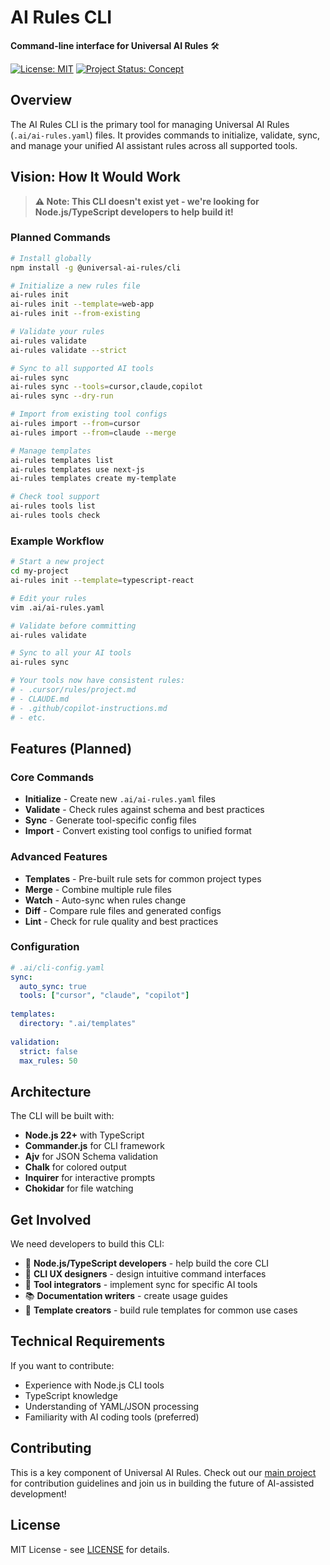 # AI Rules CLI

**Command-line interface for Universal AI Rules** 🛠️

[![License: MIT](https://img.shields.io/badge/License-MIT-yellow.svg)](../LICENSE)
[![Project Status: Concept](https://img.shields.io/badge/Project%20Status-Concept-orange.svg)](https://github.com/Universal-AI-Rules)

## Overview

The AI Rules CLI is the primary tool for managing Universal AI Rules (`.ai/ai-rules.yaml`) files. It provides commands to initialize, validate, sync, and manage your unified AI assistant rules across all supported tools.

## Vision: How It Would Work

> **⚠️ Note: This CLI doesn't exist yet - we're looking for Node.js/TypeScript developers to help build it!**

### Planned Commands

```bash
# Install globally
npm install -g @universal-ai-rules/cli

# Initialize a new rules file
ai-rules init
ai-rules init --template=web-app
ai-rules init --from-existing

# Validate your rules
ai-rules validate
ai-rules validate --strict

# Sync to all supported AI tools
ai-rules sync
ai-rules sync --tools=cursor,claude,copilot
ai-rules sync --dry-run

# Import from existing tool configs
ai-rules import --from=cursor
ai-rules import --from=claude --merge

# Manage templates
ai-rules templates list
ai-rules templates use next-js
ai-rules templates create my-template

# Check tool support
ai-rules tools list
ai-rules tools check
```

### Example Workflow

```bash
# Start a new project
cd my-project
ai-rules init --template=typescript-react

# Edit your rules
vim .ai/ai-rules.yaml

# Validate before committing
ai-rules validate

# Sync to all your AI tools
ai-rules sync

# Your tools now have consistent rules:
# - .cursor/rules/project.md
# - CLAUDE.md  
# - .github/copilot-instructions.md
# - etc.
```

## Features (Planned)

### Core Commands
- **Initialize** - Create new `.ai/ai-rules.yaml` files
- **Validate** - Check rules against schema and best practices
- **Sync** - Generate tool-specific config files
- **Import** - Convert existing tool configs to unified format

### Advanced Features
- **Templates** - Pre-built rule sets for common project types
- **Merge** - Combine multiple rule files
- **Watch** - Auto-sync when rules change
- **Diff** - Compare rule files and generated configs
- **Lint** - Check for rule quality and best practices

### Configuration
```yaml
# .ai/cli-config.yaml
sync:
  auto_sync: true
  tools: ["cursor", "claude", "copilot"]
  
templates:
  directory: ".ai/templates"
  
validation:
  strict: false
  max_rules: 50
```

## Architecture

The CLI will be built with:
- **Node.js 22+** with TypeScript
- **Commander.js** for CLI framework
- **Ajv** for JSON Schema validation
- **Chalk** for colored output
- **Inquirer** for interactive prompts
- **Chokidar** for file watching

## Get Involved

We need developers to build this CLI:

- 🔧 **Node.js/TypeScript developers** - help build the core CLI
- 📝 **CLI UX designers** - design intuitive command interfaces
- 🧪 **Tool integrators** - implement sync for specific AI tools
- 📚 **Documentation writers** - create usage guides
- 🎨 **Template creators** - build rule templates for common use cases

## Technical Requirements

If you want to contribute:
- Experience with Node.js CLI tools
- TypeScript knowledge
- Understanding of YAML/JSON processing
- Familiarity with AI coding tools (preferred)

## Contributing

This is a key component of Universal AI Rules. Check out our [main project](../) for contribution guidelines and join us in building the future of AI-assisted development!

## License

MIT License - see [LICENSE](../LICENSE) for details.